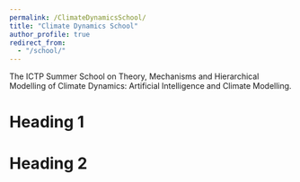 ```yaml
---
permalink: /ClimateDynamicsSchool/
title: "Climate Dynamics School"
author_profile: true
redirect_from: 
  - "/school/"
---
```


The ICTP Summer School on Theory, Mechanisms and Hierarchical Modelling of Climate Dynamics: Artificial Intelligence and Climate Modelling.

Heading 1
======

Heading 2
======
